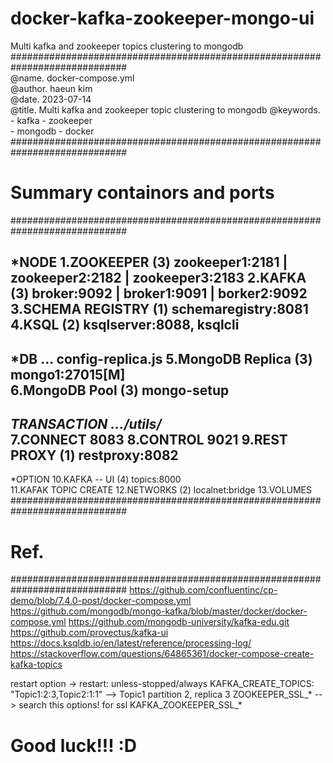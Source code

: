 # docker-kafka-zookeeper-mongo-ui
Multi kafka and zookeeper topics clustering to mongodb
#############################################################################<br>
 @name.   docker-compose.yml<br>
 @author. haeun kim<br>
 @date.   2023-07-14<br>
 @title.  Multi kafka and zookeeper topic clustering to mongodb
 @keywords. - kafka 
            - zookeeper     
            - mongodb
            - docker
#############################################################################
# Summary containors and ports
#############################################################################

 *NODE
 1.ZOOKEEPER         (3) zookeeper1:2181 | zookeeper2:2182 | zookeeper3:2183
 2.KAFKA             (3) broker:9092  |  broker1:9091   | borker2:9092   
 3.SCHEMA REGISTRY   (1) schemaregistry:8081
 4.KSQL              (2) ksqlserver:8088, ksqlcli  
---------------------------------------------------------------------------
 *DB            ... config-replica.js
 5.MongoDB Replica   (3) mongo1:27015[M]     
 6.MongoDB Pool      (3) mongo-setup
---------------------------------------------------------------------------
*TRANSACTION   .../utils/*  
 7.CONNECT               8083
 8.CONTROL               9021
 9.REST PROXY        (1) restproxy:8082
---------------------------------------------------------------------------
 *OPTION
 10.KAFKA -- UI      (4) topics:8000  
 11.KAFAK TOPIC CREATE
 12.NETWORKS         (2) localnet:bridge
 13.VOLUMES
#############################################################################
# Ref. 
#############################################################################
 https://github.com/confluentinc/cp-demo/blob/7.4.0-post/docker-compose.yml
 https://github.com/mongodb/mongo-kafka/blob/master/docker/docker-compose.yml
 https://github.com/mongodb-university/kafka-edu.git
 https://github.com/provectus/kafka-ui
 https://docs.ksqldb.io/en/latest/reference/processing-log/
 https://stackoverflow.com/questions/64865361/docker-compose-create-kafka-topics

 restart option ->     restart: unless-stopped/always
 KAFKA_CREATE_TOPICS: "Topic1:2:3,Topic2:1:1"  --> Topic1 partition 2, replica 3 
 ZOOKEEPER_SSL_* --> search this options! for ssl
 KAFKA_ZOOKEEPER_SSL_* 

# Good luck!!! :D
